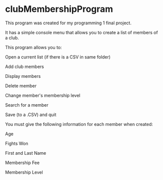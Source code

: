 # clubMembershipProgram
This program was created for my programming 1 final project.

It has a simple console menu that allows you to create a list of members of a club. 

This program allows you to:

Open a current list (if there is a CSV in same folder)

Add club members

Display members

Delete member

Change member's membership level

Search for a member

Save (to a .CSV) and quit


You must give the following information for each member when created:

Age

Fights Won

First and Last Name

Membership Fee

Membership Level


